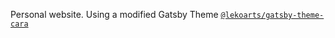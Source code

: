 
Personal website. Using a modified Gatsby Theme [`@lekoarts/gatsby-theme-cara`](https://github.com/LekoArts/gatsby-themes/tree/master/themes/gatsby-theme-cara)
